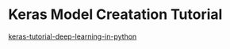 # Keras Model Creatation Tutorial

[keras-tutorial-deep-learning-in-python](https://elitedatascience.com/keras-tutorial-deep-learning-in-python)